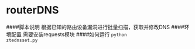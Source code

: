 # routerDNS
####脚本说明
根据已知的路由设备漏洞进行批量扫描，获取并修改DNS
####环境配置
需要安装requests模块
####如何运行
<code>python ztednsset.py</code>